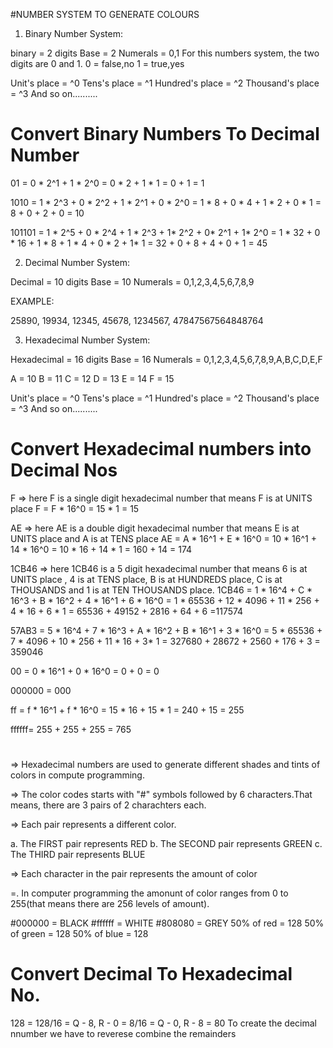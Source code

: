 #NUMBER SYSTEM TO GENERATE COLOURS

1. Binary Number System:

binary   = 2 digits
Base     =  2
Numerals = 0,1
For this numbers system, the two digits are 0 and 1.
0  = false,no
1  = true,yes

Unit's place     = ^0
Tens's place     = ^1
Hundred's place  = ^2
Thousand's place = ^3
And so on..........

# Convert Binary Numbers To Decimal Number

01 = 0 * 2^1 + 1 * 2^0
   = 0 * 2   + 1 * 1
   = 0       + 1
   = 1

1010 = 1 * 2^3 + 0 * 2^2 + 1 * 2^1 + 0 * 2^0
     = 1 * 8   + 0 * 4   + 1 * 2   + 0 * 1
     = 8 + 0 + 2 + 0
     = 10

101101 = 1 * 2^5 + 0 * 2^4 + 1 * 2^3 + 1* 2^2 + 0* 2^1 + 1* 2^0
       = 1 * 32  + 0 * 16  + 1 * 8 + 1 * 4    + 0 * 2  + 1* 1
       = 32 + 0 + 8 + 4 + 0 + 1
       = 45
 



2. Decimal Number System:

Decimal   = 10 digits
Base      = 10
Numerals  = 0,1,2,3,4,5,6,7,8,9

EXAMPLE:

25890, 19934, 12345, 45678, 1234567, 47847567564848764

3. Hexadecimal Number System:

Hexadecimal   = 16 digits
Base     =  16
Numerals = 0,1,2,3,4,5,6,7,8,9,A,B,C,D,E,F

A = 10
B = 11
C = 12
D = 13
E = 14
F = 15

Unit's place     = ^0
Tens's place     = ^1
Hundred's place  = ^2
Thousand's place = ^3
And so on..........


# Convert Hexadecimal numbers into Decimal Nos
F => here F is a single digit hexadecimal number that means F is at UNITS place
F = F  * 16^0 
  = 15 * 1
  = 15

AE => here AE is a double digit hexadecimal number that means E is at UNITS place and A is at TENS place
AE = A  *  16^1  + E * 16^0
   = 10 * 16^1   + 14 * 16^0
   = 10 * 16     + 14 * 1
   = 160 + 14
   = 174

1CB46 => here 1CB46 is a 5 digit hexadecimal number that means 6 is at UNITS place , 4 is at TENS place, B is at HUNDREDS place, C is at THOUSANDS and 1 is at TEN THOUSANDS place.
1CB46 = 1 * 16^4   + C  * 16^3 + B  * 16^2 + 4 * 16^1 + 6 * 16^0
      = 1 * 65536  + 12 * 4096 + 11 * 256  + 4 * 16   + 6 * 1
      = 65536      + 49152     + 2816      + 64       + 6
      =117574

57AB3 = 5 * 16^4  + 7 * 16^3 + A * 16^2 + B * 16^1 + 3 * 16^0
      = 5 * 65536 + 7 * 4096 + 10 * 256 + 11 * 16 + 3* 1
      = 327680 +  28672 + 2560 + 176 + 3
      =  359046


00 = 0 * 16^1 + 0 * 16^0
   = 0 + 0
   = 0

000000 = 000

ff =  f  * 16^1 + f  * 16^0
   =  15 * 16   + 15 * 1
   =  240       + 15
   =  255

ffffff= 255 + 255 + 255
      = 765

#

=> Hexadecimal numbers are used to generate different shades and tints of colors in compute programming.

=> The color codes starts with "#" symbols followed by 6 characters.That means, there are 3 pairs   of 2 charachters each.

=> Each pair represents a different color.

a. The FIRST  pair represents RED
b. The SECOND pair represents GREEN
c. The THIRD  pair represents BLUE

=> Each character in the pair represents the amount of color

=. In computer programming the amonunt of color ranges from 0 to 255(that means there are 256 levels of amount).

#000000 = BLACK
#ffffff = WHITE
#808080 = GREY 
50% of red   = 128
50% of green = 128
50% of blue  = 128

# Convert Decimal To Hexadecimal No. 
128 =  128/16 = Q - 8, R - 0
    =    8/16 = Q - 0, R - 8
    = 80
To create the decimal nnumber we have to reverese combine the remainders 